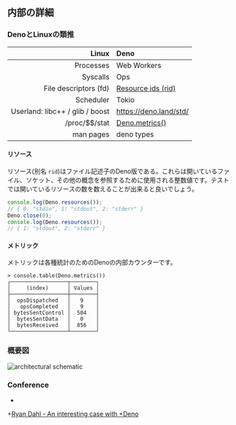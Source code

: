 <!-- ## Internal details -->
## 内部の詳細

<!-- ### Deno and Linux analogy -->
### DenoとLinuxの類推

|                       **Linux** | **Deno**                                     |
| ------------------------------: | :------------------------------------------- |
|                       Processes | Web Workers                                  |
|                        Syscalls | Ops                                          |
|           File descriptors (fd) | [Resource ids (rid)](architecture#resources) |
|                       Scheduler | Tokio                                        |
| Userland: libc++ / glib / boost | https://deno.land/std/                       |
|                 /proc/\$\$/stat | [Deno.metrics()](architecture#metrics)       |
|                       man pages | deno types                                   |

<!-- #### Resources -->
#### リソース

<!--
Resources (AKA `rid`) are Deno's version of file descriptors. They are integer
values used to refer to open files, sockets, and other concepts. For testing it
would be good to be able to query the system for how many open resources there
are.
-->
リソース(別名 `rid`)はファイル記述子のDeno版である。これらは開いているファイル、ソケット、その他の概念を参照するために使用される整数値です。テストでは開いているリソースの数を数えることが出来ると良いでしょう。

```ts
console.log(Deno.resources());
// { 0: "stdin", 1: "stdout", 2: "stderr" }
Deno.close(0);
console.log(Deno.resources());
// { 1: "stdout", 2: "stderr" }
```

<!-- #### Metrics -->
#### メトリック

<!-- Metrics is Deno's internal counter for various statistics. -->
メトリックは各種統計のためのDenoの内部カウンターです。

```shell
> console.table(Deno.metrics())
┌──────────────────┬────────┐
│     (index)      │ Values │
├──────────────────┼────────┤
│  opsDispatched   │   9    │
│   opsCompleted   │   9    │
│ bytesSentControl │  504   │
│  bytesSentData   │   0    │
│  bytesReceived   │  856   │
└──────────────────┴────────┘
```

<!-- ### Schematic diagram -->
### 概要図

![architectural schematic](https://deno.land/images/schematic_v0.2.png)

### Conference
+
+[Ryan Dahl - An interesting case with
+Deno](https://www.youtube.com/watch?v=1b7FoBwxc7E)
